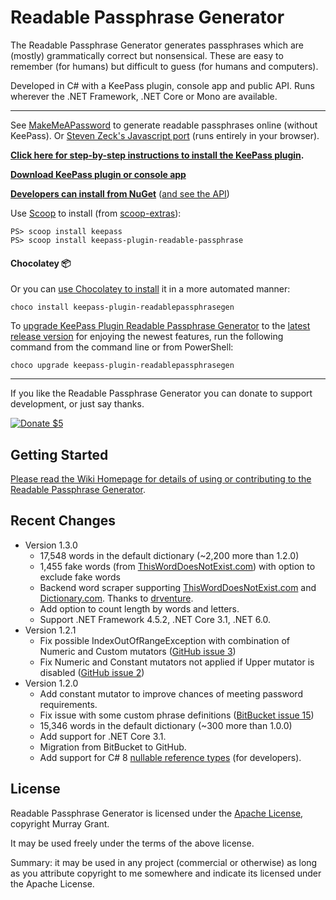 # Readable Passphrase Generator #

The Readable Passphrase Generator generates passphrases which are (mostly) grammatically correct but nonsensical.
These are easy to remember (for humans) but difficult to guess (for humans and computers). 

Developed in C# with a KeePass plugin, console app and public API.
Runs wherever the .NET Framework, .NET Core or Mono are available.

--- 

See [MakeMeAPassword](https://makemeapassword.ligos.net/generate/ReadablePassphrase) to generate readable passphrases online (without KeePass).
Or [Steven Zeck's Javascript port](https://saintly.zeck.net/readablepassphrase/) (runs entirely in your browser).

**[Click here for step-by-step instructions to install the KeePass plugin](https://github.com/ligos/readablepassphrasegenerator/wiki/KeePass-Plugin-Step-By-Step-Guide).**

**[Download KeePass plugin or console app](https://github.com/ligos/readablepassphrasegenerator/releases)**

**[Developers can install from NuGet](https://www.nuget.org/packages/ReadablePassphrase/)** ([and see the API](https://github.com/ligos/readablepassphrasegenerator/wiki/Public-API))


Use [Scoop](https://scoop.sh/) to install (from [scoop-extras](https://github.com/lukesampson/scoop-extras/blob/master/bucket/keepass-plugin-readable-passphrase.json)):

```
PS> scoop install keepass
PS> scoop install keepass-plugin-readable-passphrase
```

#### Chocolatey 📦 
Or you can [use Chocolatey to install](https://community.chocolatey.org/packages/keepass-plugin-readablepassphrasegen#install) it in a more automated manner:

```
choco install keepass-plugin-readablepassphrasegen
```

To [upgrade KeePass Plugin Readable Passphrase Generator](https://community.chocolatey.org/packages/keepass-plugin-readablepassphrasegen#upgrade) to the [latest release version](https://community.chocolatey.org/packages/keepass-plugin-readablepassphrasegen#versionhistory) for enjoying the newest features, run the following command from the command line or from PowerShell:

```
choco upgrade keepass-plugin-readablepassphrasegen
```

---

If you like the Readable Passphrase Generator you can donate to support development, or just say thanks.

[![Donate $5](https://www.paypalobjects.com/en_AU/i/btn/btn_donate_LG.gif)](https://www.paypal.com/cgi-bin/webscr?cmd=_s-xclick&hosted_button_id=7J8NPZ7MEN9N8)


## Getting Started ##

[Please read the Wiki Homepage for details of using or contributing to the Readable Passphrase Generator](https://github.com/ligos/readablepassphrasegenerator/wiki).

## Recent Changes ##
* Version 1.3.0
	* 17,548 words in the default dictionary (~2,200 more than 1.2.0)
	* 1,455 fake words (from [ThisWordDoesNotExist.com](https://www.thisworddoesnotexist.com/)) with option to exclude fake words
	* Backend word scraper supporting [ThisWordDoesNotExist.com](https://www.thisworddoesnotexist.com/) and [Dictionary.com](https://dictionary.com). Thanks to [drventure](https://github.com/ligos/readablepassphrasegenerator/pull/9).
	* Add option to count length by words and letters.
	* Support .NET Framework 4.5.2, .NET Core 3.1, .NET 6.0.
* Version 1.2.1
    * Fix possible IndexOutOfRangeException with combination of Numeric and Custom mutators ([GitHub issue 3](https://github.com/ligos/readablepassphrasegenerator/issues/3))
    * Fix Numeric and Constant mutators not applied if Upper mutator is disabled ([GitHub issue 2](https://github.com/ligos/readablepassphrasegenerator/issues/2))
* Version 1.2.0
    * Add constant mutator to improve chances of meeting password requirements.
	* Fix issue with some custom phrase definitions ([BitBucket issue 15](https://bitbucket.org/ligos/readablepassphrasegenerator/issues/15/custom-phrase-description-unhanded-error))
	* 15,346 words in the default dictionary (~300 more than 1.0.0)
	* Add support for .NET Core 3.1.
	* Migration from BitBucket to GitHub.
	* Add support for C# 8 [nullable reference types](https://docs.microsoft.com/en-us/dotnet/csharp/nullable-references) (for developers).

	
## License

Readable Passphrase Generator is licensed under the [Apache License](https://www.apache.org/licenses/LICENSE-2.0), copyright Murray Grant.

It may be used freely under the terms of the above license. 

Summary: it may be used in any project (commercial or otherwise) as long as you attribute copyright to me somewhere and indicate its licensed under the Apache License.
